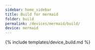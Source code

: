```yaml
---
sidebar: home_sidebar
title: Build for mermaid
folder: build
permalink: /devices/mermaid/build/
device: mermaid
---
```

{% include templates/device_build.md %}
